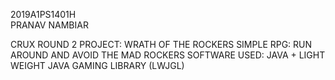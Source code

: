 2019A1PS1401H  
PRANAV NAMBIAR

CRUX ROUND 2 PROJECT: WRATH OF THE ROCKERS
SIMPLE RPG: RUN AROUND AND AVOID THE MAD ROCKERS
SOFTWARE USED: JAVA + LIGHT WEIGHT JAVA GAMING LIBRARY (LWJGL)

